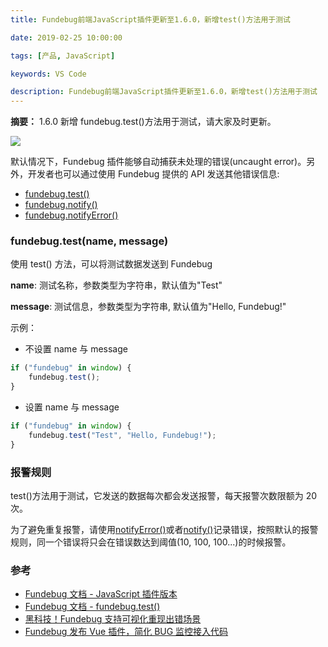 ```yaml
---
title: Fundebug前端JavaScript插件更新至1.6.0，新增test()方法用于测试

date: 2019-02-25 10:00:00

tags: [产品, JavaScript]

keywords: VS Code

description: Fundebug前端JavaScript插件更新至1.6.0，新增test()方法用于测试
---
```


**摘要：** 1.6.0 新增 fundebug.test()方法用于测试，请大家及时更新。

<!-- more -->

![](https://image.fundebug.com/2019-02-25-1.6.0.jpg)

默认情况下，Fundebug 插件能够自动捕获未处理的错误(uncaught error)。另外，开发者也可以通过使用 Fundebug 提供的 API 发送其他错误信息:

-   [fundebug.test()](https://docs.fundebug.com/notifier/javascript/api/test.html)
-   [fundebug.notify()](https://docs.fundebug.com/notifier/javascript/api/notify.html)
-   [fundebug.notifyError()](https://docs.fundebug.com/notifier/javascript/api/notifyerror.html)

### fundebug.test(name, message)

使用 test() 方法，可以将测试数据发送到 Fundebug

**name**: 测试名称，参数类型为字符串，默认值为"Test"

**message**: 测试信息，参数类型为字符串, 默认值为"Hello, Fundebug!"

示例：

-   不设置 name 与 message

```js
if ("fundebug" in window) {
    fundebug.test();
}
```

-   设置 name 与 message

```js
if ("fundebug" in window) {
    fundebug.test("Test", "Hello, Fundebug!");
}
```

### 报警规则

test()方法用于测试，它发送的数据每次都会发送报警，每天报警次数限额为 20 次。

为了避免重复报警，请使用[notifyError()](./notifyerror.md)或者[notify()](./notify.md)记录错误，按照默认的报警规则，同一个错误将只会在错误数达到阈值(10, 100, 100...)的时候报警。

### 参考

-   [Fundebug 文档 - JavaScript 插件版本](https://docs.fundebug.com/notifier/javascript/version.html)
-   [Fundebug 文档 - fundebug.test()](https://docs.fundebug.com/notifier/javascript/api/test.html)
-   [黑科技！Fundebug 支持可视化重现出错场景](https://blog.fundebug.com/2018/05/21/fundebug_release_black_tech_replay/)
-   [Fundebug 发布 Vue 插件，简化 BUG 监控接入代码](https://blog.fundebug.com/2019/01/17/release-fundebug-vue/)
